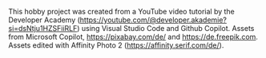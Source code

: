 This hobby project was created from a YouTube video tutorial by the Developer Academy (https://youtube.com/@developer.akademie?si=dsNtju1HZSFiiRLF) using Visual Studio Code and Github Copilot.
Assets from Microsoft Copilot, https://pixabay.com/de/ and https://de.freepik.com.
Assets edited with Affinity Photo 2 (https://affinity.serif.com/de/).
